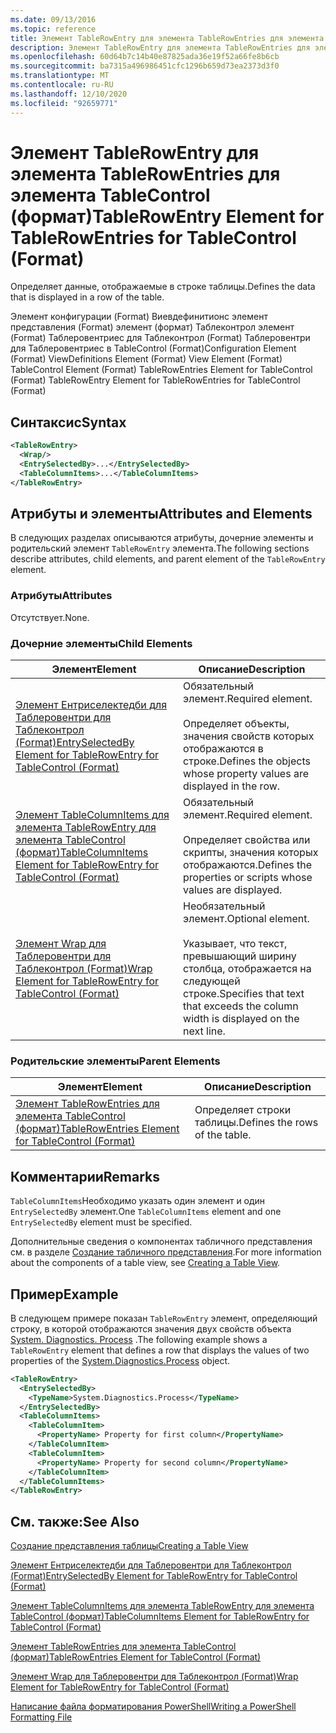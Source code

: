 ```yaml
---
ms.date: 09/13/2016
ms.topic: reference
title: Элемент TableRowEntry для элемента TableRowEntries для элемента TableControl (формат)
description: Элемент TableRowEntry для элемента TableRowEntries для элемента TableControl (формат)
ms.openlocfilehash: 60d64b7c14b40e87825ada36e19f52a66fe8b6cb
ms.sourcegitcommit: ba7315a496986451cfc1296b659d73ea2373d3f0
ms.translationtype: MT
ms.contentlocale: ru-RU
ms.lasthandoff: 12/10/2020
ms.locfileid: "92659771"
---
```

# <a name="tablerowentry-element-for-tablerowentries-for-tablecontrol-format"></a><span data-ttu-id="d9c98-103">Элемент TableRowEntry для элемента TableRowEntries для элемента TableControl (формат)</span><span class="sxs-lookup"><span data-stu-id="d9c98-103">TableRowEntry Element for TableRowEntries for TableControl (Format)</span></span>

<span data-ttu-id="d9c98-104">Определяет данные, отображаемые в строке таблицы.</span><span class="sxs-lookup"><span data-stu-id="d9c98-104">Defines the data that is displayed in a row of the table.</span></span>

<span data-ttu-id="d9c98-105">Элемент конфигурации (Format) Виевдефинитионс элемент представления (Format) элемент (формат) Таблеконтрол элемент (Format) Таблеровентриес для Таблеконтрол (Format) Таблеровентри для Таблеровентриес в TableControl (Format)</span><span class="sxs-lookup"><span data-stu-id="d9c98-105">Configuration Element (Format) ViewDefinitions Element (Format) View Element (Format) TableControl Element (Format) TableRowEntries Element for TableControl (Format) TableRowEntry Element for TableRowEntries for TableControl (Format)</span></span>

## <a name="syntax"></a><span data-ttu-id="d9c98-106">Синтаксис</span><span class="sxs-lookup"><span data-stu-id="d9c98-106">Syntax</span></span>

```xml
<TableRowEntry>
  <Wrap/>
  <EntrySelectedBy>...</EntrySelectedBy>
  <TableColumnItems>...</TableColumnItems>
</TableRowEntry>
```

## <a name="attributes-and-elements"></a><span data-ttu-id="d9c98-107">Атрибуты и элементы</span><span class="sxs-lookup"><span data-stu-id="d9c98-107">Attributes and Elements</span></span>

<span data-ttu-id="d9c98-108">В следующих разделах описываются атрибуты, дочерние элементы и родительский элемент `TableRowEntry` элемента.</span><span class="sxs-lookup"><span data-stu-id="d9c98-108">The following sections describe attributes, child elements, and parent element of the `TableRowEntry` element.</span></span>

### <a name="attributes"></a><span data-ttu-id="d9c98-109">Атрибуты</span><span class="sxs-lookup"><span data-stu-id="d9c98-109">Attributes</span></span>

<span data-ttu-id="d9c98-110">Отсутствует.</span><span class="sxs-lookup"><span data-stu-id="d9c98-110">None.</span></span>

### <a name="child-elements"></a><span data-ttu-id="d9c98-111">Дочерние элементы</span><span class="sxs-lookup"><span data-stu-id="d9c98-111">Child Elements</span></span>

|<span data-ttu-id="d9c98-112">Элемент</span><span class="sxs-lookup"><span data-stu-id="d9c98-112">Element</span></span>|<span data-ttu-id="d9c98-113">Описание</span><span class="sxs-lookup"><span data-stu-id="d9c98-113">Description</span></span>|
|-------------|-----------------|
|[<span data-ttu-id="d9c98-114">Элемент Ентриселектедби для Таблеровентри для Таблеконтрол (Format)</span><span class="sxs-lookup"><span data-stu-id="d9c98-114">EntrySelectedBy Element for TableRowEntry for TableControl (Format)</span></span>](./entryselectedby-element-for-tablerowentry-for-tablecontrol-format.md)|<span data-ttu-id="d9c98-115">Обязательный элемент.</span><span class="sxs-lookup"><span data-stu-id="d9c98-115">Required element.</span></span><br /><br /> <span data-ttu-id="d9c98-116">Определяет объекты, значения свойств которых отображаются в строке.</span><span class="sxs-lookup"><span data-stu-id="d9c98-116">Defines the objects whose property values are displayed in the row.</span></span>|
|[<span data-ttu-id="d9c98-117">Элемент TableColumnItems для элемента TableRowEntry для элемента TableControl (формат)</span><span class="sxs-lookup"><span data-stu-id="d9c98-117">TableColumnItems Element for TableRowEntry for TableControl (Format)</span></span>](./tablecolumnitems-element-for-tablerowentry-for-tablecontrol-format.md)|<span data-ttu-id="d9c98-118">Обязательный элемент.</span><span class="sxs-lookup"><span data-stu-id="d9c98-118">Required element.</span></span><br /><br /> <span data-ttu-id="d9c98-119">Определяет свойства или скрипты, значения которых отображаются.</span><span class="sxs-lookup"><span data-stu-id="d9c98-119">Defines the properties or scripts whose values are displayed.</span></span>|
|[<span data-ttu-id="d9c98-120">Элемент Wrap для Таблеровентри для Таблеконтрол (Format)</span><span class="sxs-lookup"><span data-stu-id="d9c98-120">Wrap Element for TableRowEntry for TableControl (Format)</span></span>](./wrap-element-for-tablerowentry-for-tablecontrol-format.md)|<span data-ttu-id="d9c98-121">Необязательный элемент.</span><span class="sxs-lookup"><span data-stu-id="d9c98-121">Optional element.</span></span><br /><br /> <span data-ttu-id="d9c98-122">Указывает, что текст, превышающий ширину столбца, отображается на следующей строке.</span><span class="sxs-lookup"><span data-stu-id="d9c98-122">Specifies that text that exceeds the column width is displayed on the next line.</span></span>|

### <a name="parent-elements"></a><span data-ttu-id="d9c98-123">Родительские элементы</span><span class="sxs-lookup"><span data-stu-id="d9c98-123">Parent Elements</span></span>

|<span data-ttu-id="d9c98-124">Элемент</span><span class="sxs-lookup"><span data-stu-id="d9c98-124">Element</span></span>|<span data-ttu-id="d9c98-125">Описание</span><span class="sxs-lookup"><span data-stu-id="d9c98-125">Description</span></span>|
|-------------|-----------------|
|[<span data-ttu-id="d9c98-126">Элемент TableRowEntries для элемента TableControl (формат)</span><span class="sxs-lookup"><span data-stu-id="d9c98-126">TableRowEntries Element for TableControl (Format)</span></span>](./tablerowentries-element-for-tablecontrol-format.md)|<span data-ttu-id="d9c98-127">Определяет строки таблицы.</span><span class="sxs-lookup"><span data-stu-id="d9c98-127">Defines the rows of the table.</span></span>|

## <a name="remarks"></a><span data-ttu-id="d9c98-128">Комментарии</span><span class="sxs-lookup"><span data-stu-id="d9c98-128">Remarks</span></span>

<span data-ttu-id="d9c98-129">`TableColumnItems`Необходимо указать один элемент и один `EntrySelectedBy` элемент.</span><span class="sxs-lookup"><span data-stu-id="d9c98-129">One `TableColumnItems` element and one `EntrySelectedBy` element must be specified.</span></span>

<span data-ttu-id="d9c98-130">Дополнительные сведения о компонентах табличного представления см. в разделе [Создание табличного представления](./creating-a-table-view.md).</span><span class="sxs-lookup"><span data-stu-id="d9c98-130">For more information about the components of a table view, see [Creating a Table View](./creating-a-table-view.md).</span></span>

## <a name="example"></a><span data-ttu-id="d9c98-131">Пример</span><span class="sxs-lookup"><span data-stu-id="d9c98-131">Example</span></span>

<span data-ttu-id="d9c98-132">В следующем примере показан `TableRowEntry` элемент, определяющий строку, в которой отображаются значения двух свойств объекта [System. Diagnostics. Process](/dotnet/api/System.Diagnostics.Process) .</span><span class="sxs-lookup"><span data-stu-id="d9c98-132">The following example shows a `TableRowEntry` element that defines a row that displays the values of two properties of the [System.Diagnostics.Process](/dotnet/api/System.Diagnostics.Process) object.</span></span>

```xml
<TableRowEntry>
  <EntrySelectedBy>
    <TypeName>System.Diagnostics.Process</TypeName>
  </EntrySelectedBy>
  <TableColumnItems>
    <TableColumnItem>
      <PropertyName> Property for first column</PropertyName>
    </TableColumnItem>
    <TableColumnItem>
      <PropertyName> Property for second column</PropertyName>
    </TableColumnItem>
  </TableColumnItems>
</TableRowEntry>
```

## <a name="see-also"></a><span data-ttu-id="d9c98-133">См. также:</span><span class="sxs-lookup"><span data-stu-id="d9c98-133">See Also</span></span>

[<span data-ttu-id="d9c98-134">Создание представления таблицы</span><span class="sxs-lookup"><span data-stu-id="d9c98-134">Creating a Table View</span></span>](./creating-a-table-view.md)

[<span data-ttu-id="d9c98-135">Элемент Ентриселектедби для Таблеровентри для Таблеконтрол (Format)</span><span class="sxs-lookup"><span data-stu-id="d9c98-135">EntrySelectedBy Element for TableRowEntry for TableControl (Format)</span></span>](./entryselectedby-element-for-tablerowentry-for-tablecontrol-format.md)

[<span data-ttu-id="d9c98-136">Элемент TableColumnItems для элемента TableRowEntry для элемента TableControl (формат)</span><span class="sxs-lookup"><span data-stu-id="d9c98-136">TableColumnItems Element for TableRowEntry for TableControl (Format)</span></span>](./tablecolumnitems-element-for-tablerowentry-for-tablecontrol-format.md)

[<span data-ttu-id="d9c98-137">Элемент TableRowEntries для элемента TableControl (формат)</span><span class="sxs-lookup"><span data-stu-id="d9c98-137">TableRowEntries Element for TableControl (Format)</span></span>](./tablerowentries-element-for-tablecontrol-format.md)

[<span data-ttu-id="d9c98-138">Элемент Wrap для Таблеровентри для Таблеконтрол (Format)</span><span class="sxs-lookup"><span data-stu-id="d9c98-138">Wrap Element for TableRowEntry for TableControl (Format)</span></span>](./wrap-element-for-tablerowentry-for-tablecontrol-format.md)

[<span data-ttu-id="d9c98-139">Написание файла форматирования PowerShell</span><span class="sxs-lookup"><span data-stu-id="d9c98-139">Writing a PowerShell Formatting File</span></span>](./writing-a-powershell-formatting-file.md)
